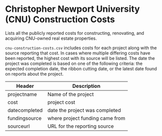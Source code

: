 # Christopher Newport University (CNU) Construction Costs

Lists all the publicly reported costs for constructing, renovating, and acquiring CNU-owned real estate properties. 

`cnu-construction-costs.csv` includes costs for each project along with the source reporting that cost. In cases where multiple differing costs have been reported, the highest cost with its source will be listed. The date the project was completed is based on one of the following criteria: the expected completion date, the ribbon cutting date, or the latest date found on reports about the project.

Header | Description
-------|------------
projectname | Name of the project
cost | project cost
datecompleted | date the project was completed
fundingsource | where project funding came from
sourceurl | URL for the reporting source